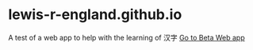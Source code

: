 # lewis-r-england.github.io
A test of a web app to help with the learning of 汉字
[Go to Beta Web app](https://lewis-r-england.github.io/QuizTestNoAnimation.html)
